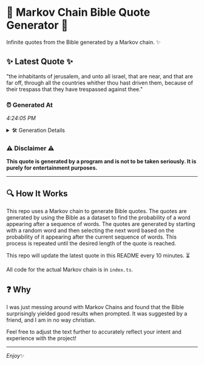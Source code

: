 # 📖 Markov Chain Bible Quote Generator 📖

Infinite quotes from the Bible generated by a Markov chain. ✨

## ✨ Latest Quote ✨
"the inhabitants of jerusalem, and unto all israel, that are near, and that are far off, through all the countries whither thou hast driven them, because of their trespass that they have trespassed against thee."

### ⏰ Generated At
*4:24:05 PM*

<details>
    <summary>🛠️ Generation Details</summary>
    <p>
        <strong>🌱 Seed:</strong> the<br>
        <strong>🔄 Iterations:</strong> 34<br>
        <strong>📜 Context History:</strong><br>[ the ]: inhabitants<br>[ the, inhabitants ]: of<br>[ the, inhabitants, of ]: jerusalem,<br>[ the, inhabitants, of, jerusalem, ]: and<br>[ the, inhabitants, of, jerusalem,, and ]: unto<br>[ the, inhabitants, of, jerusalem,, and, unto ]: all<br>[ inhabitants, of, jerusalem,, and, unto, all ]: israel,<br>[ of, jerusalem,, and, unto, all, israel, ]: that<br>[ jerusalem,, and, unto, all, israel,, that ]: are<br>[ and, unto, all, israel,, that, are ]: near,<br>[ unto, all, israel,, that, are, near, ]: and<br>[ all, israel,, that, are, near,, and ]: that<br>[ israel,, that, are, near,, and, that ]: are<br>[ that, are, near,, and, that, are ]: far<br>[ are, near,, and, that, are, far ]: off,<br>[ near,, and, that, are, far, off, ]: through<br>[ and, that, are, far, off,, through ]: all<br>[ that, are, far, off,, through, all ]: the<br>[ are, far, off,, through, all, the ]: countries<br>[ far, off,, through, all, the, countries ]: whither<br>[ off,, through, all, the, countries, whither ]: thou<br>[ through, all, the, countries, whither, thou ]: hast<br>[ all, the, countries, whither, thou, hast ]: driven<br>[ the, countries, whither, thou, hast, driven ]: them,<br>[ countries, whither, thou, hast, driven, them, ]: because<br>[ whither, thou, hast, driven, them,, because ]: of<br>[ thou, hast, driven, them,, because, of ]: their<br>[ hast, driven, them,, because, of, their ]: trespass<br>[ driven, them,, because, of, their, trespass ]: that<br>[ them,, because, of, their, trespass, that ]: they<br>[ because, of, their, trespass, that, they ]: have<br>[ of, their, trespass, that, they, have ]: trespassed<br>[ their, trespass, that, they, have, trespassed ]: against<br>[ trespass, that, they, have, trespassed, against ]: thee.<br>
    </p>
</details>

### ⚠️ Disclaimer ⚠️
**This quote is generated by a program and is not to be taken seriously. It is purely for entertainment purposes.**

---

## 🔍 How It Works

This repo uses a Markov chain to generate Bible quotes. The quotes are generated by using the Bible as a dataset to find the probability of a word appearing after a sequence of words. The quotes are generated by starting with a random word and then selecting the next word based on the probability of it appearing after the current sequence of words. This process is repeated until the desired length of the quote is reached.

This repo will update the latest quote in this README every 10 minutes. ⏳

All code for the actual Markov chain is in `index.ts`.

## ❓ Why

I was just messing around with Markov Chains and found that the Bible surprisingly yielded good results when prompted. 
It was suggested by a friend, and I am in no way christian.

Feel free to adjust the text further to accurately reflect your intent and experience with the project!

---

*Enjoy*✨
